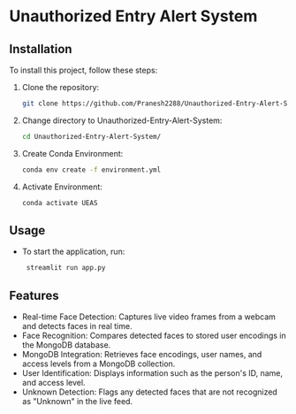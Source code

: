 # Unauthorized Entry Alert System 

## Installation

To install this project, follow these steps:

1. Clone the repository:
   ```bash
   git clone https://github.com/Pranesh2288/Unauthorized-Entry-Alert-System
2. Change directory to Unauthorized-Entry-Alert-System:
   ```bash
   cd Unauthorized-Entry-Alert-System/
3. Create Conda Environment:
   ```bash
   conda env create -f environment.yml
4. Activate Environment:
   ```bash
   conda activate UEAS

## Usage

- To start the application, run:
  ```bash
   streamlit run app.py

## Features
- Real-time Face Detection: Captures live video frames from a webcam and detects faces in real time.
- Face Recognition: Compares detected faces to stored user encodings in the MongoDB database.
- MongoDB Integration: Retrieves face encodings, user names, and access levels from a MongoDB collection.
- User Identification: Displays information such as the person's ID, name, and access level.
- Unknown Detection: Flags any detected faces that are not recognized as "Unknown" in the live feed.
